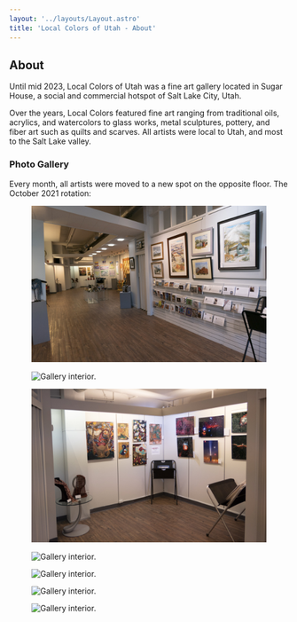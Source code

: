 ```yaml
---
layout: '../layouts/Layout.astro'
title: 'Local Colors of Utah - About'
---
```


## About

Until mid 2023, Local Colors of Utah was a fine art gallery located in Sugar House, a social and commercial hotspot of Salt Lake City, Utah.

Over the years, Local Colors featured fine art ranging from traditional oils, acrylics, and watercolors to glass works, metal sculptures, pottery, and fiber art such as quilts and scarves. All artists were local to Utah, and most to the Salt Lake valley.

### Photo Gallery

Every month, all artists were moved to a new spot on the opposite floor. The October 2021 rotation:

<figure>
	<img alt="Gallery interior." src="/images/2021-10/_1020004.jpg">
</figure>
<figure>
	<img alt="Gallery interior." src="/images/2021-10/_1020008.jpg">
</figure>
<figure>
	<img alt="Gallery interior." src="/images/2021-10/_1020034.jpg">
</figure>
<figure>
	<img alt="Gallery interior." src="/images/2021-10/_1020047.jpg">
</figure>
<figure>
	<img alt="Gallery interior." src="/images/2021-10/_1020049.jpg">
</figure>
<figure>
	<img alt="Gallery interior." src="/images/2021-10/_1020052.jpg">
</figure>
<figure>
	<img alt="Gallery interior." src="/images/2021-10/_1020089.jpg">
</figure>
